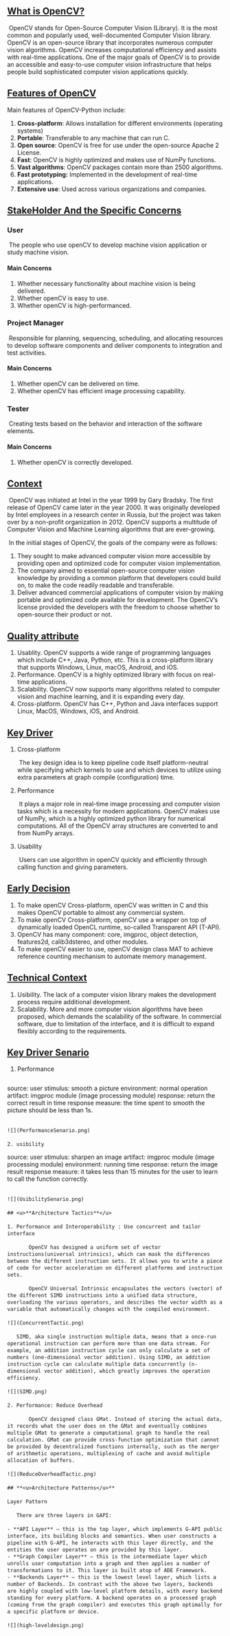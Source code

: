 ## <u>What is OpenCV?</u>

​	OpenCV stands for Open-Source Computer Vision (Library). It is the most common and popularly used, well-documented Computer Vision library. OpenCV is an open-source library that incorporates numerous computer vision algorithms. OpenCV increases computational efficiency and assists with real-time applications. One of the major goals of OpenCV is to provide an accessible and easy-to-use computer vision infrastructure that helps people build sophisticated computer vision applications quickly.

## <u>Features of OpenCV</u>

Main features of OpenCV-Python include:

1. **Cross-platform**: Allows installation for different environments (operating systems)
2. **Portable**: Transferable to any machine that can run C.
3. **Open source**: OpenCV is free for use under the open-source Apache 2 License.
4. **Fast**: OpenCV is highly optimized and makes use of NumPy functions.
5. **Vast algorithms**: OpenCV packages contain more than 2500 algorithms.
6. **Fast prototyping:** Implemented in the development of real-time applications.
7. **Extensive use**: Used across various organizations and companies.

## <u>StakeHolder And the Specific Concerns</u>

### User

​	The people who use openCV to develop machine vision application or study machine vision.

#### Main Concerns

1. Whether necessary functionality about machine vision is being delivered. 
2. Whether openCV is easy to use.
3. Whether openCV is high-performanced.

### Project Manager

​	Responsible for planning, sequencing, scheduling, and allocating resources to develop software components and deliver components to integration and test activities.

#### Main Concerns

1. Whether openCV can be delivered on time.
2. Whether openCV has efficient image processing capability.

### Tester

​	Creating tests based on the behavior and interaction of the software elements. 

#### Main Concerns

1. Whether openCV is correctly developed.

## <u>Context</u>

​	OpenCV was initiated at Intel in the year 1999 by Gary Bradsky. The first release of OpenCV came later in the year 2000. It was originally developed by Intel employees in a research center in Russia, but the project was taken over by a non-profit organization in 2012. OpenCV supports a multitude of Computer Vision and Machine Learning algorithms that are ever-growing.

​	In the initial stages of OpenCV, the goals of the company were as follows:

1. They sought to make advanced computer vision more accessible by providing open and optimized code for computer vision implementation.
2. The company aimed to essential open-source computer vision knowledge by providing a common platform that developers could build on, to make the code readily readable and transferable.
3. Deliver advanced commercial applications of computer vision by making portable and optimized code available for development. The OpenCV’s license provided the developers with the freedom to choose whether to open-source their product or not.

## <u>Quality attribute</u>

1. Usablity. OpenCV supports a wide range of programming languages which include C++, Java, Python, etc. This is a cross-platform library that supports Windows, Linux, macOS, Android, and iOS.
2. Performance. OpenCV is a highly optimized library with focus on real-time applications.
3. Scalability. OpenCV now supports many algorithms related to computer vision and machine learning, and it is expanding every day.
4. Cross-platform. OpenCV has C++, Python and Java interfaces support Linux, MacOS, Windows, iOS, and Android.

## <u>Key Driver</u> 

1. Cross-platform

   ​	The key design idea is to keep pipeline code itself platform-neutral while specifying which kernels to use and which devices to utilize using extra parameters at graph compile (configuration) time.

2. Performance

   ​	 It plays a major role in real-time image processing and computer vision tasks which is a necessity for modern applications. OpenCV makes use of NumPy, which is a highly optimized python library for numerical computations. All of the OpenCV array structures are converted to and from NumPy arrays.

3. Usability

   ​	Users can use algorithm in openCV quickly and efficiently through calling function and giving parameters.

## <u>Early Decision</u> 

1. To make openCV Cross-platform,  openCV was written in C and this makes OpenCV portable to almost any commercial system.
2. To make openCV Cross-platform, openCV use a wrapper on top of dynamically loaded OpenCL runtime, so-called Transparent API (T-API).
3. OpenCV has many component: core, imgproc, object detection, features2d, calib3dstereo, and other modules. 
4. To make openCV easier to use, openCV design class MAT to achieve reference counting mechanism to automate memory management.

## <u>Technical Context</u>  

1. Usibility. The lack of a computer vision library makes the development process require additional development.
2. Scalability. More and more computer vision algorithms have been proposed, which demands the scalability of the software. In commercial software, due to limitation of the interface, and it is difficult to expand flexibly according to the requirements.

## <u>Key Driver Senario</u>

1. Performance

   ```
source: user
   stimulus: smooth a picture
environment: normal operation
   artifact: imgproc module (image processing module)
response: return the correct result in time
   response measure: the time spent to smooth the picture should be less than 1s.
```
   
![](PerformanceSenario.png)
   
2. usibility

   ```
source: user
   stimulus:  sharpen an image
artifact: imgproc module (image processing module)
   environment: running time
response: return the image result 
   response measure: it takes less than 15 minutes for the user to learn to call the function correctly.
```
   
![](UsibilitySenario.png)

## <u>**Architecture Tactics**</u>

1. Performance and Interoperability : Use concurrent and tailor interface

   ​	OpenCV has designed a uniform set of vector instructions(universal intrinsics), which can mask the differences between the different instruction sets. It allows you to write a piece of code for vector acceleration on different platforms and instruction sets. 

   ​	OpenCV Universal Intrinsic encapsulates the vectors (vector) of the different SIMD instructions into a unified data structure, overloading the various operators, and describes the vector width as a variable that automatically changes with the compiled environment. 

![](ConcurrentTactic.png)

​	SIMD, aka single instruction multiple data, means that a once-run operational instruction can perform more than one data stream. For example, an addition instruction cycle can only calculate a set of numbers (one-dimensional vector addition). Using SIMD, an addition instruction cycle can calculate multiple data concurrently (n-dimensional vector addition), which greatly improves the operation efficiency.

![](SIMD.png)

2. Performance: Reduce Overhead 

   ​	OpenCV designed class GMat. Instead of storing the actual data, it records what the user does on the GMat and eventually combines multiple GMat to generate a computational graph to handle the real calculation. GMat can provide cross-function optimization that cannot be provided by decentralized functions internally, such as the merger of arithmetic operations, multiplexing of cache and avoid multiple allocation of buffers.

![](ReduceOverheadTactic.png)

## **<u>Architecture Patterns</u>**

Layer Pattern

​	There are three layers in GAPI:

- **API Layer** – this is the top layer, which implements G-API public interface, its building blocks and semantics. When user constructs a pipeline with G-API, he interacts with this layer directly, and the entities the user operates on are provided by this layer.
- **Graph Compiler Layer** – this is the intermediate layer which unrolls user computation into a graph and then applies a number of transformations to it. This layer is built atop of ADE Framework.
- **Backends Layer** – this is the lowest level layer, which lists a number of Backends. In contrast with the above two layers, backends are highly coupled with low-level platform details, with every backend standing for every platform. A backend operates on a processed graph (coming from the graph compiler) and executes this graph optimally for a specific platform or device.

![](high-leveldesign.png)